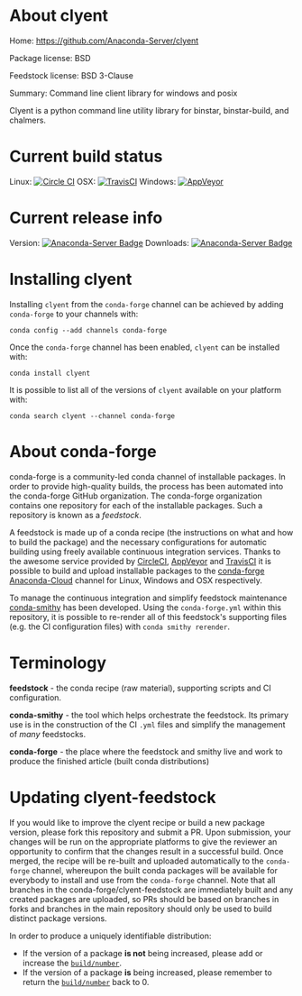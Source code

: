 About clyent
============

Home: https://github.com/Anaconda-Server/clyent

Package license: BSD

Feedstock license: BSD 3-Clause

Summary: Command line client library for windows and posix

Clyent is a python command line utility library for binstar,
binstar-build, and chalmers.


Current build status
====================

Linux: [![Circle CI](https://circleci.com/gh/conda-forge/clyent-feedstock.svg?style=shield)](https://circleci.com/gh/conda-forge/clyent-feedstock)
OSX: [![TravisCI](https://travis-ci.org/conda-forge/clyent-feedstock.svg?branch=master)](https://travis-ci.org/conda-forge/clyent-feedstock)
Windows: [![AppVeyor](https://ci.appveyor.com/api/projects/status/github/conda-forge/clyent-feedstock?svg=True)](https://ci.appveyor.com/project/conda-forge/clyent-feedstock/branch/master)

Current release info
====================
Version: [![Anaconda-Server Badge](https://anaconda.org/conda-forge/clyent/badges/version.svg)](https://anaconda.org/conda-forge/clyent)
Downloads: [![Anaconda-Server Badge](https://anaconda.org/conda-forge/clyent/badges/downloads.svg)](https://anaconda.org/conda-forge/clyent)

Installing clyent
=================

Installing `clyent` from the `conda-forge` channel can be achieved by adding `conda-forge` to your channels with:

```
conda config --add channels conda-forge
```

Once the `conda-forge` channel has been enabled, `clyent` can be installed with:

```
conda install clyent
```

It is possible to list all of the versions of `clyent` available on your platform with:

```
conda search clyent --channel conda-forge
```


About conda-forge
=================

conda-forge is a community-led conda channel of installable packages.
In order to provide high-quality builds, the process has been automated into the
conda-forge GitHub organization. The conda-forge organization contains one repository
for each of the installable packages. Such a repository is known as a *feedstock*.

A feedstock is made up of a conda recipe (the instructions on what and how to build
the package) and the necessary configurations for automatic building using freely
available continuous integration services. Thanks to the awesome service provided by
[CircleCI](https://circleci.com/), [AppVeyor](http://www.appveyor.com/)
and [TravisCI](https://travis-ci.org/) it is possible to build and upload installable
packages to the [conda-forge](https://anaconda.org/conda-forge)
[Anaconda-Cloud](http://docs.anaconda.org/) channel for Linux, Windows and OSX respectively.

To manage the continuous integration and simplify feedstock maintenance
[conda-smithy](http://github.com/conda-forge/conda-smithy) has been developed.
Using the ``conda-forge.yml`` within this repository, it is possible to re-render all of
this feedstock's supporting files (e.g. the CI configuration files) with ``conda smithy rerender``.


Terminology
===========

**feedstock** - the conda recipe (raw material), supporting scripts and CI configuration.

**conda-smithy** - the tool which helps orchestrate the feedstock.
                   Its primary use is in the construction of the CI ``.yml`` files
                   and simplify the management of *many* feedstocks.

**conda-forge** - the place where the feedstock and smithy live and work to
                  produce the finished article (built conda distributions)


Updating clyent-feedstock
=========================

If you would like to improve the clyent recipe or build a new
package version, please fork this repository and submit a PR. Upon submission,
your changes will be run on the appropriate platforms to give the reviewer an
opportunity to confirm that the changes result in a successful build. Once
merged, the recipe will be re-built and uploaded automatically to the
`conda-forge` channel, whereupon the built conda packages will be available for
everybody to install and use from the `conda-forge` channel.
Note that all branches in the conda-forge/clyent-feedstock are
immediately built and any created packages are uploaded, so PRs should be based
on branches in forks and branches in the main repository should only be used to
build distinct package versions.

In order to produce a uniquely identifiable distribution:
 * If the version of a package **is not** being increased, please add or increase
   the [``build/number``](http://conda.pydata.org/docs/building/meta-yaml.html#build-number-and-string).
 * If the version of a package **is** being increased, please remember to return
   the [``build/number``](http://conda.pydata.org/docs/building/meta-yaml.html#build-number-and-string)
   back to 0.
